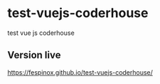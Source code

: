 # test-vuejs-coderhouse
test vue js coderhouse

## Version live
https://fespinox.github.io/test-vuejs-coderhouse/
